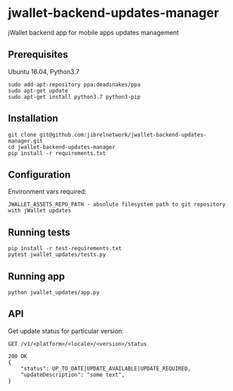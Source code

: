 # jwallet-backend-updates-manager
jWallet backend app for mobile  apps updates management

## Prerequisites
Ubuntu 16.04, Python3.7
```
sudo add-apt-repository ppa:deadsnakes/ppa
sudo apt-get update
sudo apt-get install python3.7 python3-pip
```

## Installation
```
git clone git@github.com:jibrelnetwork/jwallet-backend-updates-manager.git
cd jwallet-backend-updates-manager
pip install -r requirements.txt
```

## Configuration
Environment vars required:
```
JWALLET_ASSETS_REPO_PATH - absolute filesystem path to git repository with jWallet updates
```

## Running tests
```
pip install -r test-requirements.txt
pytest jwallet_updates/tests.py
```

## Running app
```
python jwallet_updates/app.py
```

## API

Get update status for particular version:
```
GET /v1/<platform>/<locale>/<version>/status

200 OK
{
    "status": UP_TO_DATE|UPDATE_AVAILABLE|UPDATE_REQUIRED,
    "updateDescription": "some text",
}
```


